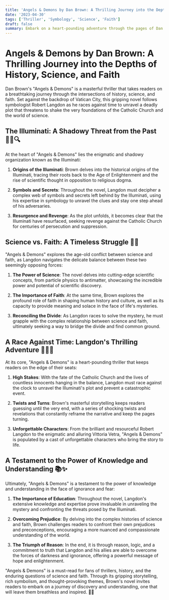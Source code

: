 ```yaml
---
title: 'Angels & Demons by Dan Brown: A Thrilling Journey into the Depths of History, Science, and Faith'
date: '2023-04-30'
tags: ['Thriller', 'Symbology', 'Science', 'Faith']
draft: false
summary: Embark on a heart-pounding adventure through the pages of Dan Brown's "Angels & Demons," a masterful blend of history, science, and faith. Follow symbologist Robert Langdon as he races against time to unravel a deadly plot that threatens to shake the very foundations of the Catholic Church and the world of science.
---
```


# Angels & Demons by Dan Brown: A Thrilling Journey into the Depths of History, Science, and Faith

Dan Brown's "Angels & Demons" is a masterful thriller that takes readers on a breathtaking journey through the intersections of history, science, and faith. Set against the backdrop of Vatican City, this gripping novel follows symbologist Robert Langdon as he races against time to unravel a deadly plot that threatens to shake the very foundations of the Catholic Church and the world of science.

## The Illuminati: A Shadowy Threat from the Past 🕵️‍♂️🔍

At the heart of "Angels & Demons" lies the enigmatic and shadowy organization known as the Illuminati:

1. **Origins of the Illuminati**: Brown delves into the historical origins of the Illuminati, tracing their roots back to the Age of Enlightenment and the rise of scientific thought in opposition to religious dogma.

2. **Symbols and Secrets**: Throughout the novel, Langdon must decipher a complex web of symbols and secrets left behind by the Illuminati, using his expertise in symbology to unravel the clues and stay one step ahead of his adversaries.

3. **Resurgence and Revenge**: As the plot unfolds, it becomes clear that the Illuminati have resurfaced, seeking revenge against the Catholic Church for centuries of persecution and suppression.

## Science vs. Faith: A Timeless Struggle 🔬⛪

"Angels & Demons" explores the age-old conflict between science and faith, as Langdon navigates the delicate balance between these two seemingly opposing forces:

1. **The Power of Science**: The novel delves into cutting-edge scientific concepts, from particle physics to antimatter, showcasing the incredible power and potential of scientific discovery.

2. **The Importance of Faith**: At the same time, Brown explores the profound role of faith in shaping human history and culture, as well as its capacity to provide meaning and solace in the face of life's mysteries.

3. **Reconciling the Divide**: As Langdon races to solve the mystery, he must grapple with the complex relationship between science and faith, ultimately seeking a way to bridge the divide and find common ground.

## A Race Against Time: Langdon's Thrilling Adventure 🏃‍♂️💨

At its core, "Angels & Demons" is a heart-pounding thriller that keeps readers on the edge of their seats:

1. **High Stakes**: With the fate of the Catholic Church and the lives of countless innocents hanging in the balance, Langdon must race against the clock to unravel the Illuminati's plot and prevent a catastrophic event.

2. **Twists and Turns**: Brown's masterful storytelling keeps readers guessing until the very end, with a series of shocking twists and revelations that constantly reframe the narrative and keep the pages turning.

3. **Unforgettable Characters**: From the brilliant and resourceful Robert Langdon to the enigmatic and alluring Vittoria Vetra, "Angels & Demons" is populated by a cast of unforgettable characters who bring the story to life.

## A Testament to the Power of Knowledge and Understanding 📚✨

Ultimately, "Angels & Demons" is a testament to the power of knowledge and understanding in the face of ignorance and fear:

1. **The Importance of Education**: Throughout the novel, Langdon's extensive knowledge and expertise prove invaluable in unraveling the mystery and confronting the threats posed by the Illuminati.

2. **Overcoming Prejudice**: By delving into the complex histories of science and faith, Brown challenges readers to confront their own prejudices and preconceptions, encouraging a more nuanced and compassionate understanding of the world.

3. **The Triumph of Reason**: In the end, it is through reason, logic, and a commitment to truth that Langdon and his allies are able to overcome the forces of darkness and ignorance, offering a powerful message of hope and enlightenment.

"Angels & Demons" is a must-read for fans of thrillers, history, and the enduring questions of science and faith. Through its gripping storytelling, rich symbolism, and thought-provoking themes, Brown's novel invites readers to embark on a journey of discovery and understanding, one that will leave them breathless and inspired. 🌟💫

